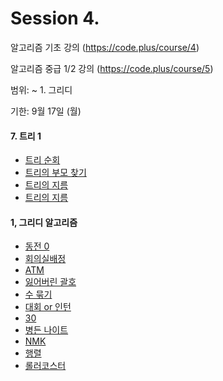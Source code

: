 # Session 4.

알고리즘 기초 강의 (https://code.plus/course/4)

알고리즘 중급 1/2 강의 (https://code.plus/course/5)

범위: ~ 1. 그리디

기한: 9월 17일 (월)



#### 7. 트리 1

- [트리 순회](https://www.acmicpc.net/problem/1991)
- [트리의 부모 찾기](https://www.acmicpc.net/problem/11725)
- [트리의 지름](https://www.acmicpc.net/problem/1167)
- [트리의 지름](https://www.acmicpc.net/problem/1967)



#### 1, 그리디 알고리즘

- [동전 0](https://www.acmicpc.net/problem/11047)
- [회의실배정](https://www.acmicpc.net/problem/1931)
- [ATM](https://www.acmicpc.net/problem/11399)
- [잃어버린 괄호](https://www.acmicpc.net/problem/1541)
- [수 묶기](https://www.acmicpc.net/problem/1744)
- [대회 or 인턴](https://www.acmicpc.net/problem/2875)
- [30](https://www.acmicpc.net/problem/10610)
- [병든 나이트](https://www.acmicpc.net/problem/1783)
- [NMK](https://www.acmicpc.net/problem/1201)
- [행렬](https://www.acmicpc.net/problem/1080)
- [롤러코스터](https://www.acmicpc.net/problem/2873)

